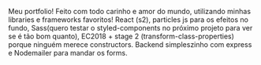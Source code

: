 Meu portfolio! Feito com todo carinho e amor do mundo, utilizando minhas libraries e frameworks favoritos!
React (s2), particles js para os efeitos no fundo, Sass(quero testar o styled-components no próximo projeto para ver se é tão bom quanto), EC2018 + stage 2
(transform-class-properties) porque ninguém merece constructors. Backend simpleszinho com express e Nodemailer para mandar os forms.